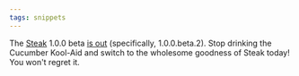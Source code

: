 ```yaml
---
tags: snippets
---
```


The [Steak](/wiki/Steak) 1.0.0 beta [is out](http://groups.google.com/group/steakrb/browse_thread/thread/6dcee90fd22d5b38) (specifically, 1.0.0.beta.2). Stop drinking the Cucumber Kool-Aid and switch to the wholesome goodness of Steak today! You won't regret it.
